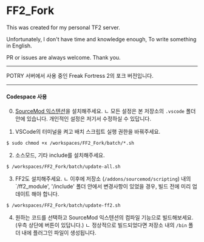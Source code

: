 # FF2_Fork

This was created for my personal TF2 server.

Unfortunately, I don't have time and knowledge enough, To write something in English.

PR or issues are always welcome. Thank you.

-------
POTRY 서버에서 사용 중인 Freak Fortress 2의 포크 버전입니다.

------
#### Codespace 사용

0. [SourceMod 익스텐션](https://marketplace.visualstudio.com/items?itemName=Sarrus.sourcepawn-vscode)을 설치해주세요.
ㄴ 모든 설정은 본 저장소의 `.vscode` 폴더 안에 있습니다. 개인적인 설정은 저기서 수정하실 수 있답니다.

1. VSCode의 터미널을 켜고 배치 스크립트 실행 권한을 바꿔주세요.

  `$ sudo chmod +x /workspaces/FF2_Fork/batch/*.sh`

2. 소스모드, 기타 include를 설치해주세요.
  
  `$ /workspaces/FF2_Fork/batch/update-all.sh`

3. FF2도 설치해주세요. 
ㄴ 이후에 저장소 (`/addons/sourcemod/scripting`) 내의 `/ff2_module', '/include' 폴더 안에서 변경사항이 있었을 경우, 빌드 전에 미리 업데이트 해야 합니다.

  `$ /workspaces/FF2_Fork/batch/update-ff2.sh`

4. 원하는 코드를 선택하고 SourceMod 익스텐션의 컴파일 기능으로 빌드해보세요. (우측 상단에 버튼이 있답니다.)
ㄴ 정상적으로 빌드되었다면 저장소 내의 `/bin` 폴더 내에 플러그인 파일이 생성됩니다.

